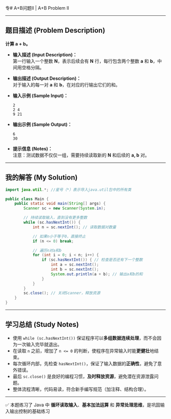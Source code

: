 专# A+B问题Ⅱ | A+B Problem II

---

## 题目描述 (Problem Description)

**计算 a + b。**

- **输入描述 (Input Description)：**  
  第一行输入一个整数 **N**，表示后续会有 **N** 行，每行包含两个整数 **a** 和 **b**，中间用空格分隔。
  
- **输出描述 (Output Description)：**  
  对于输入的每一对 **a** 和 **b**，在对应的行输出它们的和。

- **输入示例 (Sample Input)：**
  ```
  2
  2 4
  9 21
  ```

- **输出示例 (Sample Output)：**
  ```
  6
  30
  ```

- **提示信息 (Notes)：**  
  注意：测试数据不仅仅一组，需要持续读取新的 **N** 和后续的 **a, b** 对。

---

## 我的解答 (My Solution)

```java
import java.util.*; //星号（*）表示导入java.util包中的所有类

public class Main {
    public static void main(String[] args) {
        Scanner sc = new Scanner(System.in);

        // 持续读取输入，直到没有更多整数
        while (sc.hasNextInt()) {
            int n = sc.nextInt(); // 读取数据对数量

            // 如果n小于等于0，直接终止
            if (n <= 0) break;

            // 遍历n对a和b
            for (int i = 0; i < n; i++) {
                if (sc.hasNextInt()) { // 检查是否还有下一个整数
                    int a = sc.nextInt();
                    int b = sc.nextInt();
                    System.out.println(a + b); // 输出a和b的和
                }
            }
        }
        sc.close(); // 关闭Scanner，释放资源
    }
}
```

---

## 学习总结 (Study Notes)

- 使用 `while (sc.hasNextInt())` 保证程序可以**多组数据连续处理**，而不会因为一次输入完毕就退出。
- 在读取 `n` 之前，增加了 `n <= 0` 的判断，使程序在异常输入时能**更健壮**地结束。
- 每次循环内部，先检查 `hasNextInt()`，保证了输入数据的**正确性**，避免了意外错误。
- 最后 `sc.close()` 是良好的编程习惯，**及时释放资源**，避免潜在资源泄露问题。
- 整体流程清晰，代码易读，符合新手编写规范（加注释、结构合理）。

---

✅ 本题练习了 Java 中 **循环读取输入**、**基本加法运算** 和 **异常处理思维**，是巩固输入输出控制的基础练习
